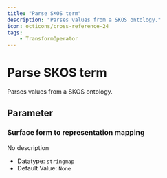 ```yaml
---
title: "Parse SKOS term"
description: "Parses values from a SKOS ontology."
icon: octicons/cross-reference-24
tags: 
    - TransformOperator
---
```

# Parse SKOS term
<!-- This file was generated - DO NOT CHANGE IT MANUALLY -->



Parses values from a SKOS ontology.


## Parameter

### Surface form to representation mapping

No description

- Datatype: `stringmap`
- Default Value: `None`



